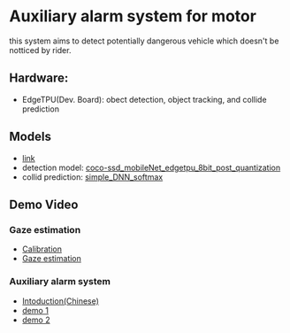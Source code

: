 # Auxiliary alarm system for motor
this system aims to detect potentially dangerous vehicle which doesn't be notticed by rider.

## Hardware:
  * EdgeTPU(Dev. Board): obect detection, object tracking, and collide prediction

## Models
* [link](https://drive.google.com/drive/folders/1GY6iqGKMXql4I4rGe30_iS6uaH6H7du4?usp=sharing)
* detection model: [coco-ssd_mobileNet_edgetpu_8bit_post_quantization](https://drive.google.com/open?id=1T8wOQ-FdA8kfrn-rDyiqkon8D2TQjMK2)
* collid prediction: [simple_DNN_softmax](https://drive.google.com/file/d/1gbYtFug_oIt_lnQxfz3UV0fQlt0p7Npo/view?usp=sharing)
## Demo Video
### Gaze estimation
* [Calibration](https://youtu.be/jpyN-7Mz3jc)
* [Gaze estimation](https://youtu.be/Q8h-14pjda0)

### Auxiliary alarm system
* [Intoduction(Chinese)](https://youtu.be/So3tSLsmXgo)
* [demo 1](https://youtu.be/szcChfN23Fc)
* [demo 2](https://youtu.be/egvY6DYfMKs)
